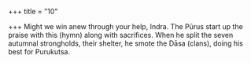 +++
title = "10"

+++
Might we win anew through your help, Indra. The Pūrus start up the  praise with this (hymn) along with sacrifices.
When he split the seven autumnal strongholds, their shelter, he smote  the Dāsa (clans), doing his best for Purukutsa.
